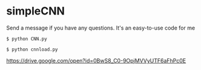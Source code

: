 # simpleCNN
Send a message if you have any questions.  It's an easy-to-use code for me

`$ python CNN.py`

`$ python cnnload.py`

https://drive.google.com/open?id=0BwS8_C0-9OpjMVVyUTF6aFhPc0E

